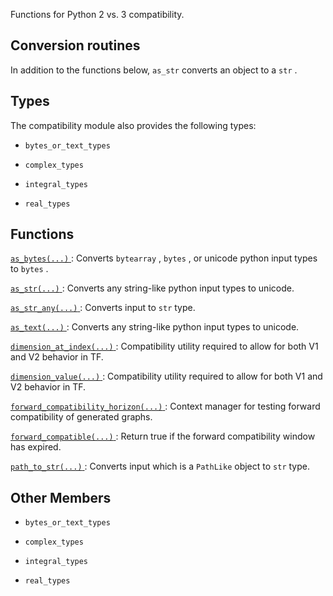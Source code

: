 Functions for Python 2 vs. 3 compatibility.



## Conversion routines
In addition to the functions below,  `as_str`  converts an object to a  `str` .



## Types
The compatibility module also provides the following types:


-  `bytes_or_text_types` 

-  `complex_types` 

-  `integral_types` 

-  `real_types` 



## Functions
[ `as_bytes(...)` ](https://tensorflow.google.cn/api_docs/python/tf/compat/as_bytes): Converts  `bytearray` ,  `bytes` , or unicode python input types to  `bytes` .

[ `as_str(...)` ](https://tensorflow.google.cn/api_docs/python/tf/compat/as_text): Converts any string-like python input types to unicode.

[ `as_str_any(...)` ](https://tensorflow.google.cn/api_docs/python/tf/compat/as_str_any): Converts input to  `str`  type.

[ `as_text(...)` ](https://tensorflow.google.cn/api_docs/python/tf/compat/as_text): Converts any string-like python input types to unicode.

[ `dimension_at_index(...)` ](https://tensorflow.google.cn/api_docs/python/tf/compat/dimension_at_index): Compatibility utility required to allow for both V1 and V2 behavior in TF.

[ `dimension_value(...)` ](https://tensorflow.google.cn/api_docs/python/tf/compat/dimension_value): Compatibility utility required to allow for both V1 and V2 behavior in TF.

[ `forward_compatibility_horizon(...)` ](https://tensorflow.google.cn/api_docs/python/tf/compat/forward_compatibility_horizon): Context manager for testing forward compatibility of generated graphs.

[ `forward_compatible(...)` ](https://tensorflow.google.cn/api_docs/python/tf/compat/forward_compatible): Return true if the forward compatibility window has expired.

[ `path_to_str(...)` ](https://tensorflow.google.cn/api_docs/python/tf/compat/path_to_str): Converts input which is a  `PathLike`  object to  `str`  type.



## Other Members

-  `bytes_or_text_types`  []()

-  `complex_types`  []()

-  `integral_types`  []()

-  `real_types`  []()

